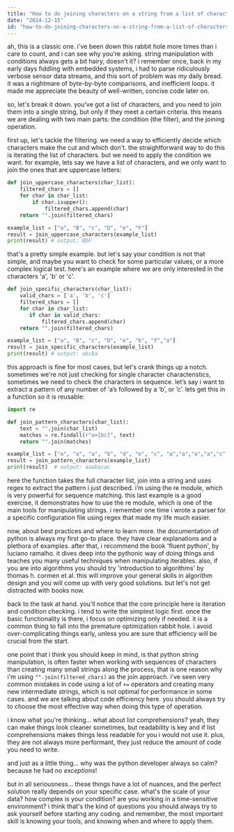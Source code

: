 ```yaml
---
title: "How to do joining characters on a string from a list of characters with a certain condition?"
date: "2024-12-15"
id: "how-to-do-joining-characters-on-a-string-from-a-list-of-characters-with-a-certain-condition"
---
```


ah, this is a classic one. i've been down this rabbit hole more times than i care to count, and i can see why you're asking. string manipulation with conditions always gets a bit hairy, doesn't it? i remember once, back in my early days fiddling with embedded systems, i had to parse ridiculously verbose sensor data streams, and this sort of problem was my daily bread. it was a nightmare of byte-by-byte comparisons, and inefficient loops. it made me appreciate the beauty of well-written, concise code later on.

so, let's break it down. you've got a list of characters, and you need to join them into a single string, but only if they meet a certain criteria. this means we are dealing with two main parts: the condition (the filter), and the joining operation.

first up, let's tackle the filtering. we need a way to efficiently decide which characters make the cut and which don't. the straightforward way to do this is iterating the list of characters. but we need to apply the condition we want. for example, lets say we have a list of characters, and we only want to join the ones that are uppercase letters:

```python
def join_uppercase_characters(char_list):
    filtered_chars = []
    for char in char_list:
        if char.isupper():
            filtered_chars.append(char)
    return "".join(filtered_chars)

example_list = ["a", "B", "c", "D", "e", "F"]
result = join_uppercase_characters(example_list)
print(result) # output: BDF
```

that's a pretty simple example. but let's say your condition is not that simple, and maybe you want to check for some particular values, or a more complex logical test. here's an example where we are only interested in the characters 'a', 'b' or 'c'.

```python
def join_specific_characters(char_list):
    valid_chars = ['a', 'b', 'c']
    filtered_chars = []
    for char in char_list:
       if char in valid_chars:
           filtered_chars.append(char)
    return "".join(filtered_chars)

example_list = ["a", "B", "c", "D", "e", "b", "f","a"]
result = join_specific_characters(example_list)
print(result) # output: abcba
```
this approach is fine for most cases, but let's crank things up a notch. sometimes we're not just checking for single character characteristics, sometimes we need to check the characters in sequence. let’s say i want to extract a pattern of any number of ‘a’s followed by a ‘b’, or ‘c’. lets get this in a function so it is reusable:

```python
import re

def join_pattern_characters(char_list):
    text = "".join(char_list)
    matches = re.findall(r"a+[bc]", text)
    return "".join(matches)

example_list = ["a", "a", "a", "b", "d", "e", "c", "a","a","a","a","c","b", "a", "a", "b"]
result = join_pattern_characters(example_list)
print(result)  # output: aaabacac
```
here the function takes the full character list, join into a string and uses regex to extract the pattern i just described. i’m using the re module, which is very powerful for sequence matching. this last example is a good exercise, it demonstrates how to use the re module, which is one of the main tools for manipulating strings. i remember one time i wrote a parser for a specific configuration file using regex that made my life much easier.

now, about best practices and where to learn more. the documentation of python is always my first go-to place. they have clear explanations and a plethora of examples. after that, i recommend the book 'fluent python', by luciano ramalho. it dives deep into the pythonic way of doing things and teaches you many useful techniques when manipulating iterables. also, if you are into algorithms you should try 'introduction to algorithms' by thomas h. cormen et al. this will improve your general skills in algorithm design and you will come up with very good solutions. but let's not get distracted with books now.

back to the task at hand. you’ll notice that the core principle here is iteration and condition checking. i tend to write the simplest logic first. once the basic functionality is there, i focus on optimizing only if needed. it is a common thing to fall into the premature optimization rabbit hole. i avoid over-complicating things early, unless you are sure that efficiency will be crucial from the start.

one point that i think you should keep in mind, is that python string manipulation, is often faster when working with sequences of characters than creating many small strings along the process, that is one reason why i'm using `"".join(filtered_chars)` as the join approach. i’ve seen very common mistakes in code using a lot of `+=` operators and creating many new intermediate strings, which is not optimal for performance in some cases. and we are talking about code efficiency here. you should always try to choose the most effective way when doing this type of operation.

i know what you're thinking... what about list comprehensions? yeah, they can make things look cleaner sometimes, but readability is key and if list comprehensions makes things less readable for you i would not use it. plus, they are not always more performant, they just reduce the amount of code you need to write.

and just as a little thing... why was the python developer always so calm? because he had no *exceptions*!

but in all seriousness... these things have a lot of nuances, and the perfect solution really depends on your specific case. what's the scale of your data? how complex is your condition? are you working in a time-sensitive environment? i think that's the kind of questions you should always try to ask yourself before starting any coding. and remember, the most important skill is knowing your tools, and knowing when and where to apply them.
